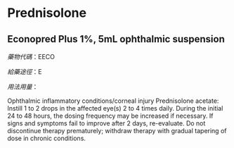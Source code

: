 # Prednisolone

## Econopred Plus 1%, 5mL ophthalmic suspension

*藥物代碼*：EECO

*給藥途徑*：E

*用法用量*：

Ophthalmic inflammatory conditions/corneal injury
Prednisolone acetate: Instill 1 to 2 drops in the affected eye(s) 2 to 4 times daily. During the initial 24 to 48 hours, the dosing frequency may be increased if necessary. If signs and symptoms fail to improve after 2 days, re-evaluate. Do not discontinue therapy prematurely; withdraw therapy with gradual tapering of dose in chronic conditions.

